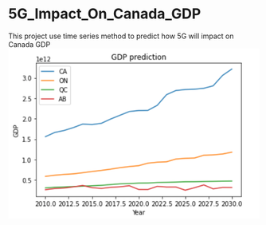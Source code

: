 # 5G_Impact_On_Canada_GDP
This project use time series method to predict how 5G will impact on Canada GDP
![24](24.png)
